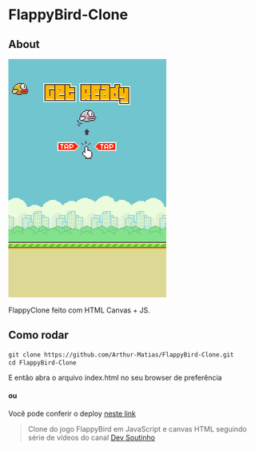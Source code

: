 # FlappyBird-Clone

## About

![print](https://raw.githubusercontent.com/Arthur-Matias/FlappyBird-Clone/master/Capturar.PNG)

FlappyClone feito com HTML Canvas + JS.

## Como rodar

    git clone https://github.com/Arthur-Matias/FlappyBird-Clone.git
    cd FlappyBird-Clone

E então abra o arquivo index.html no seu browser de preferência

#### ou

Você pode conferir o deploy [neste link](https://arthur-matias.github.io/FlappyBird-Clone/)



> Clone do jogo FlappyBird em JavaScript e canvas HTML seguindo série de vídeos do canal [Dev Soutinho](https://www.youtube.com/watch?v=BJSFJNlRpp0&list=PLTcmLKdIkOWmeNferJ292VYKBXydGeDej&index=5)
